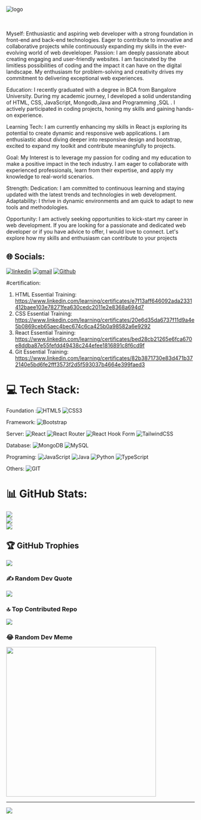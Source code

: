 ![logo](https://img.freepik.com/premium-photo/conceptual-programming-coding-future-software_31965-24609.jpg?w=1380)
 
 
 

 <br>
 <br>
 Myself:
Enthusiastic and aspiring web developer with a strong foundation in front-end and back-end technologies. Eager to contribute to innovative and collaborative projects while continuously expanding my skills in the ever-evolving world of web develeloper.
Passion:
I am deeply passionate about creating engaging and user-friendly websites. I am fascinated by the limitless possibilities of coding and the impact it can have on the digital landscape. My enthusiasm for problem-solving and creativity drives my commitment to delivering exceptional web experiences.

Education:
I recently graduated with a degree in BCA from Bangalore University. During my academic journey, I developed a solid understanding of HTML, CSS, JavaScript, Mongodb,Java and Programming ,SQL . I actively participated in coding projects, honing my skills and gaining hands-on experience.

Learning Tech:
I am currently enhancing my skills in React js exploring its potential to create dynamic and responsive web applications. I am enthusiastic about diving deeper into responsive design and bootstrap, excited to expand my toolkit and contribute meaningfully to projects.

 Goal:
My Interest is to leverage my passion for coding and my education to make a positive impact in the tech industry. I am eager to collaborate with experienced professionals, learn from their expertise, and apply my knowledge to real-world scenarios.

Strength:
Dedication: I am committed to continuous learning and staying updated with the latest trends and technologies in web development.
Adaptability: I thrive in dynamic environments and am quick to adapt to new tools and methodologies.

Opportunity:
I am actively seeking opportunities to kick-start my career in web development. If you are looking for a passionate and dedicated web developer or if you have advice to offer, I would love to connect. Let's explore how my skills and enthusiasm can contribute to your projects


## 🌐 Socials:
[![linkedin](https://img.shields.io/badge/linkedin-0A66C2?style=for-the-badge&logo=linkedin&logoColor=white)](https://www.linkedin.com/in/anish-sinha-67930124a/) [![gmail](https://img.shields.io/badge/GMAIL-1DA1F2?style=for-the-badge&logo=gmail&logoColor=white)](https://mail.google.com/mail/u/0/?tab=rm#inbox) [![Github](https://img.shields.io/badge/github-1DA1F2?style=for-the-badge&logo=github&logoColor=white)](https://github.com/Anishsinha1)




#certification:
 1. HTML Essential Training: https://www.linkedin.com/learning/certificates/e7f13aff646092ada2331412baee103e78271fea630cedc2011e2e8368a694d7
 2. CSS Essential  Training: https://www.linkedin.com/learning/certificates/20e6d35da6737f11d9a4e5b0869ceb65aec4bec674c6ca425b0a98582a6e9292
 3. React Essential Training: https://www.linkedin.com/learning/certificates/bed28cb21265e6fca670e8ddba87e55fefdd49438c244efee1816891c8f6cd9f
 4. Git Essential Training:  https://www.linkedin.com/learning/certificates/82b3871730e83d471b372140e5bd6fe2fff3573f2d5f593037b4664e399faed3


# 💻 Tech Stack:
 Foundation :![HTML5](https://img.shields.io/badge/Html5-%23E34F26.svg?style=plastic&logo=Html5&logoColor=white) ![CSS3](https://img.shields.io/badge/Css3-%231572B6.svg?style=plastic&logo=css3&logoColor=white) 

 Framework: ![Bootstrap](https://img.shields.io/badge/Bootstrap-%238511FA.svg?style=plastic&logo=bootstrap&logoColor=white)

Server: ![React](https://img.shields.io/badge/React-%2320232a.svg?style=plastic&logo=react&logoColor=%2361DAFB) ![React Router](https://img.shields.io/badge/React_Router-CA4245?style=plastic&logo=react-router&logoColor=white) ![React Hook Form](https://img.shields.io/badge/React%20Hook%20Form-%23EC5990.svg?style=plastic&logo=reacthookform&logoColor=white) ![TailwindCSS](https://img.shields.io/badge/Tailwindcss-%2338B2AC.svg?style=plastic&logo=tailwind-css&logoColor=white) 

Database: ![MongoDB](https://img.shields.io/badge/MongoDB-%234ea94b.svg?style=plastic&logo=mongodb&logoColor=white) ![MySQL](https://img.shields.io/badge/mysql-%2300000f.svg?style=plastic&logo=mysql&logoColor=white) 

Programing:    ![JavaScript](https://img.shields.io/badge/Javascript-%23323330.svg?style=plastic&logo=javascript&logoColor=%23F7DF1E) ![Java](https://img.shields.io/badge/Java-%23ED8B00.svg?style=plastic&logo=openjdk&logoColor=white) ![Python](https://img.shields.io/badge/Python-3670A0?style=plastic&logo=python&logoColor=ffdd54) ![TypeScript](https://img.shields.io/badge/Typescript-%23007ACC.svg?style=plastic&logo=typescript&logoColor=white)

Others: ![GIT](https://img.shields.io/badge/Git-fc6d26?style=plastic&logo=git&logoColor=white)
# 📊 GitHub Stats:
![](https://github-readme-stats.vercel.app/api?username=anishsinha1&theme=dark&hide_border=false&include_all_commits=false&count_private=false)<br/>
![](https://github-readme-streak-stats.herokuapp.com/?user=anishsinha1&theme=dark&hide_border=false)<br/>
![](https://github-readme-stats.vercel.app/api/top-langs/?username=anishsinha1&theme=dark&hide_border=false&include_all_commits=false&count_private=false&layout=compact)


## 🏆 GitHub Trophies
![](https://github-profile-trophy.vercel.app/?username=anishsinha1&theme=radical&no-frame=false&no-bg=false&margin-w=4)

### ✍️ Random Dev Quote
![](https://quotes-github-readme.vercel.app/api?type=horizontal&theme=tokyonight)

### 🔝 Top Contributed Repo
![](https://github-contributor-stats.vercel.app/api?username=anishsinha1&limit=5&theme=blue&combine_all_yearly_contributions=true)

### 😂 Random Dev Meme
<img src='https://randommeme-five.vercel.app/' style="height: 400px;"/>

---
[![](https://visitcount.itsvg.in/api?id=anishsinha1&icon=0&color=9)](https://visitcount.itsvg.in)

<!-- Proudly created with GPRM ( https://gprm.itsvg.in ) -->
